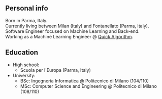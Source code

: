 ## Personal info

Born in Parma, Italy.<br/>
Currently living between Milan (Italy) and Fontanellato (Parma, Italy).<br/>
Software Engineer focused on Machine Learning and Back-end.<br/>
Working as a Machine Learning Engineer @ [Quick Algorithm](https://www.quickalgorithm.com).

## Education

* High school:
  * Scuola per l'Europa (Parma, Italy)
* University:
  * BSc: Ingegneria Informatica @ Politecnico di Milano (104/110)
  * MSc: Computer Science and Engineering @ Politecnico di Milano (108/110)
